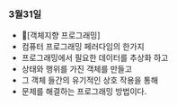 ### 3월31일

* :speak_no_evil:[객체지향 프로그래밍]
* 컴퓨터 프로그래밍 페러다임의 한가지
* 프로그래밍에서 필요한 데이터를 추상화 하고
* 상태와 행위를 가진 객체를 만들고
* 그 객체 들간의 유기적인 상호 작용을 통해
* 문제를 해결하는 프로그래밍 방법이다.
